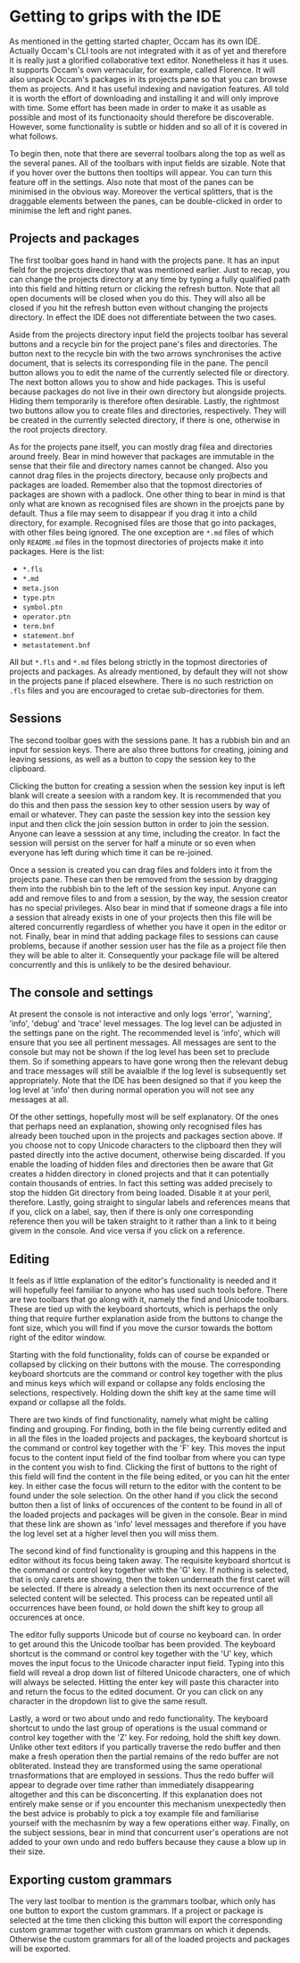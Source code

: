 # Getting to grips with the IDE

As mentioned in the getting started chapter, Occam has its own IDE. 
Actually Occam's CLI tools are not integrated with it as of yet and therefore it is really just a glorified collaborative text editor.
Nonetheless it has it uses. 
It supports Occam's own vernacular, for example, called Florence. 
It will also unpack Occam's packages in its projects pane so that you can browse them as projects. 
And it has useful indexing and navigation features.
All told it is worth the effort of downloading and installing it and will only improve with time.
Some effort has been made in order to make it as usable as possible and most of its functionaoity should therefore be discoverable.
However, some functionality is subtle or hidden and so all of it is covered in what follows.

To begin then, note that there are severral toolbars along the top as well as the several panes.
All of the toolbars with input fields are sizable.
Note that if you hover over the buttons then tooltips will appear.
You can turn this feature off in the settings.
Also note that most of the panes can be minimised in the obvious way.
Moreover the vertical splitters, that is the draggable elements between the panes, can be double-clicked in order to minimise the left and right panes.

## Projects and packages

The first toolbar goes hand in hand with the projects pane.
It has an input field for the projects directory that was mentioned earlier.
Just to recap, you can change the projects directory at any time by typing a fully qualified path into this field and hitting return or clicking the refresh button.
Note that all open documents will be closed when you do this.
They will also all be closed if you hit the refresh button even without changing the projects directory.
In effect the IDE does not differentiate between the two cases.

Aside from the projects directory input field the projects toolbar has several buttons and a recycle bin for the project pane's files and directories.
The button next to the recycle bin with the two arrows synchronises the active document, that is selects its corresponding file in the pane.
The pencil button allows you to edit the name of the currently selected file or directory.
The next botton allows you to show and hide packages.
This is useful because packages do not live in their own directory but alongside projects.
Hiding them temporarily is therefore often desirable.
Lastly, the rightmost two buttons allow you to create files and directories, respectively.
They will be created in the currently selected directory, if there is one, otherwise in the root projects directory.

As for the projects pane itself, you can mostly drag filea and directories around freely.
Bear in mind however that packages are immutable in the sense that their file and directory names cannot be changed.
Also you cannot drag files in the projects directory, because only projbects and packages are loaded.
Remember also that the topmost directories of packages are shown with a padlock.
One other thing to bear in mind is that only what are known as recognised files are shown in the proejcts pane by default.
Thus a file may seem to disappear if you drag it into a child directory, for example.
Recognised files are those that go into packages, with other files being ignored.
The one exception are `*.md` files of which only `README.md` files in the topmost directories of projects make it into packages.
Here is the list:

* `*.fls `
* `*.md `
* `meta.json`
* `type.ptn`
* `symbol.ptn`
* `operator.ptn`
* `term.bnf`
* `statement.bnf`
* `metastatement.bnf`

All but `*.fls` and `*.md` files belong strictly in the topmost directories of projects and packages.
As already mentioned, by default they will not show in the projects pane if placed elsewhere.
There is no such restriction on `.fls` files and you are encouraged to cretae sub-directories for them.

## Sessions

The second toolbar goes with the sessions pane. 
It has a rubbish bin and an input for session keys.
There are also three buttons for creating, joining and leaving sessions, as well as a button to copy the session key to the clipboard.

Clicking the button for creating a session when the session key input is left blank will create a seesion with a random key.
It is recommended that you do this and then pass the session key to other session users by way of email or whatever.
They can paste the session key into the session key input and then click the join session button in order to join the session.
Anyone can leave a sesssion at any time, including the creator.
In fact the session will persist on the server for half a minute or so even when everyone has left during which time it can be re-joined.

Once a session is created you can drag files and folders into it from the projects pane.
These can then be removed from the session by dragging them into the rubbish bin to the left of the session key input.
Anyone can add and remove files to and from a session, by the way, the session creator has no special privileges.
Also bear in mind that if someone drags a file into a session that already exists in one of your projects then this file will be altered concurrently regardless of whether you have it open in the editor or not.
Finally, bear in mind that adding package files to sessions can cause problems, because if another session user has the file as a project file then they will be able to alter it.
Consequently your package file will be altered concurrently and this is unlikely to be the desired behaviour.

## The console and settings

At present the console is not interactive and only logs 'error', 'warning', 'info', 'debug' and 'trace' level messages.
The log level can be adjusted in the settings pane on the right.
The recommended level is 'info', which will ensure that you see all pertinent messages.
All messages are sent to the console but may not be shown if the log level has been set to preclude them.
So if something appears to have gone wrong then the relevant debug and trace messages will still be avaialble if the log level is subsequently set appropriately.
Note that the IDE has been designed so that if you keep the log level at 'info' then during normal operation you will not see any messages at all.

Of the other settings, hopefully most will be self explanatory.
Of the ones that perhaps need an explanation, showing only recognised files has already been touched upon in the projects and packages section above.
If you choose not to copy Unicode characters to the clipboard then they will pasted directly into the active document, otherwise being discarded.
If you enable the loading of hidden files and directories then be aware that Git creates a hidden directory in cloned projects and that it can potentially contain thousands of entries.
In fact this setting was added precisely to stop the hidden Git directory from being loaded.
Disable it at your peril, therefore.
Lastly, going straight to singular labels and references means that if you, click on a label, say, then if there is only one corresponding reference then you will be taken straight to it rather than a link to it being givem in the console.
And vice versa if you click on a reference.

## Editing

It feels as if little explanation of the editor's functionality is needed and it will hopefully feel familiar to anyone who has used such tools before.
There are two toolbars that go along with it, namely the find and Unicode toolbars.
These are tied up with the keyboard shortcuts, which is perhaps the only thing that require further explanation aside from the buttons to change the font size, which you will find if you move the cursor towards the bottom right of the editor window. 

Starting with the fold functionality, folds can of course be expanded or collapsed by clicking on their buttons with the mouse.
The corresponding keyboard shortcuts are the command or control key together with the plus and minus keys which will expand or collapse any folds enclosing the selections, respectively.
Holding down the shift key at the same time will expand or collapse all the folds.
   
There are two kinds of find functionality, namely what might be calling finding and grouping.
For finding, both in the file being currently edited and in all the files in the loaded projects and packages, the keyboard shortcut is the command or control key together with the 'F' key.
This moves the input focus to the content input field of the find toolbar from where you can type in the content you wish to find.
Clicking the first of buttons to the right of this field will find the content in the file being edited, or you can hit the enter key.
In either case the focus will return to the editor with the content to be found under the sole selection.
On the other hand if you click the second button then a list of links of occurences of the content to be found in all of the loaded projects and packages will be given in the console.
Bear in mind that these link are shown as 'info' level messages and therefore if you have the log level set at a higher level then you will miss them.

The second kind of find functionality is grouping and this happens in the editor without its focus being taken away.
The requisite keyboard shortcut is the command or control key together with the 'G' key.
If nothing is selected, that is only carets are showing, then the token underneath the first caret will be selected.
If there is already a selection then its next occurrence of the selected content will be selected.
This process can be repeated until all occurrences have been found, or hold down the shift key to group all occurences at once.

The editor fully supports Unicode but of course no keyboard can.
In order to get around this the Unicode toolbar has been provided.
The keyboard shortcut is the command or control key together with the 'U' key, which moves the input focus to the Unicode character input field.
Typing into this field will reveal a drop down list of filtered Unicode characters, one of which will always be selected.
Hitting the enter key will paste this character into and return the focus to the edited document.
Or you can click on any character in the dropdown list to give the same result.

Lastly, a word or two about undo and redo functionality.
The keyboard shortcut to undo the last group of operations is the usual command or control key together with the 'Z' key.
For redoing, hold the shift key down.
Unlike other text editors if you partically traverse the redo buffer and then make a fresh operation then the partial remains of the redo buffer are not obliterated.
Instead they are transformed using the same operational trnasformations that are employed in sessions.
Thus the redo buffer will appear to degrade over time rather than immediately disappearing altogether and this can be disconcerting.
If this explanation does not entirely make sense or if you encounter this mechanism unexpectedly then the best advice is probably to pick a toy example file and familiarise yourseif with the mechasnim by way a few operations either way.
Finally, on the subject sessions, bear in mind that concurrent user's operations are not added to your own undo and redo buffers because they cause a blow up in their size.

## Exporting custom grammars

The very last toolbar to mention is the grammars toolbar, which only has one button to export the custom grammars.
If a project or package is selected at the time then clicking this button will export the corresponding custom grammar together with custom grammars on which it depends.
Otherwise the custom grammars for all of the loaded projects and packages will be exported.



